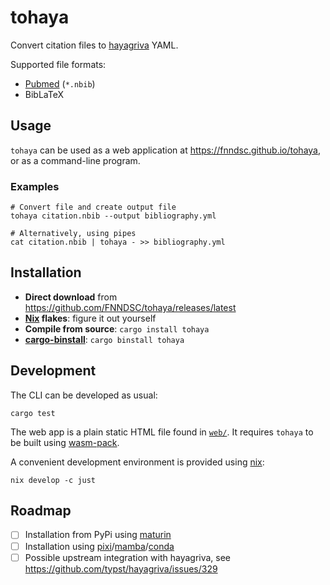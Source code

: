 # tohaya

Convert citation files to [hayagriva](https://github.com/typst/hayagriva) YAML.

Supported file formats:

- [Pubmed](https://pubmed.ncbi.nlm.nih.gov/help/#pubmed-format) (`*.nbib`)
- BibLaTeX

## Usage

`tohaya` can be used as a web application at https://fnndsc.github.io/tohaya,
or as a command-line program.

### Examples

```shell
# Convert file and create output file
tohaya citation.nbib --output bibliography.yml

# Alternatively, using pipes
cat citation.nbib | tohaya - >> bibliography.yml
```

## Installation

- **Direct download** from https://github.com/FNNDSC/tohaya/releases/latest
- **[Nix](https://nixos.org/) flakes**: figure it out yourself
- **Compile from source**: `cargo install tohaya`
- [**cargo-binstall**](https://github.com/cargo-bins/cargo-binstall): `cargo binstall tohaya`

## Development

The CLI can be developed as usual:

```shell
cargo test
```

The web app is a plain static HTML file found in [`web/`](./web).
It requires `tohaya` to be built using
[wasm-pack](https://rustwasm.github.io/wasm-pack/installer/).

A convenient development environment is provided using [nix](https://nix.dev/manual/nix/2.28/command-ref/new-cli/nix3-develop.html):

```shell
nix develop -c just
```

## Roadmap

- [ ] Installation from PyPi using [maturin](https://github.com/PyO3/maturin)
- [ ] Installation using [pixi](https://pixi.sh/)/[mamba](https://mamba.readthedocs.io)/[conda](https://conda.io)
- [ ] Possible upstream integration with hayagriva, see https://github.com/typst/hayagriva/issues/329

